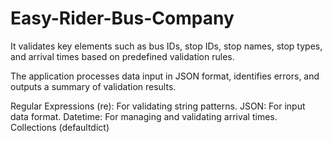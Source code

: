 # Easy-Rider-Bus-Company

It validates key elements such as bus IDs, stop IDs, stop names, stop types, and arrival times based on predefined validation rules. 

The application processes data input in JSON format, identifies errors, and outputs a summary of validation results.

Regular Expressions (re): For validating string patterns.
JSON: For input data format.
Datetime: For managing and validating arrival times.
Collections (defaultdict)
